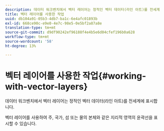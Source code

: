 ```yaml
---
description: 데이터 워크벤치에서 벡터 레이어는 정적인 벡터 데이터(라인 아트)를 전세계에 표시합니다.
title: 벡터 레이어를 사용한 작업
uuid: db104a91-05b3-4db7-ba1c-6e4afc01893b
exl-id: 668ce90c-e9e0-4e7c-98e5-0e5bf2a87a8e
translation-type: tm+mt
source-git-commit: d9df90242ef96188f4e4b5e6d04cfef196b0a628
workflow-type: tm+mt
source-wordcount: '58'
ht-degree: 13%

---
```


# 벡터 레이어를 사용한 작업{#working-with-vector-layers}

데이터 워크벤치에서 벡터 레이어는 정적인 벡터 데이터(라인 아트)를 전세계에 표시합니다.

벡터 레이어를 사용하여 주, 국가, 섬 또는 물의 본체와 같은 지리적 영역의 윤곽선을 표시할 수 있습니다.

